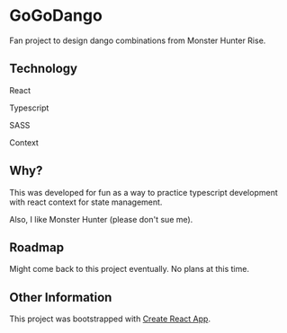 # GoGoDango

Fan project to design dango combinations from Monster Hunter Rise.

## Technology

React

Typescript

SASS

Context

## Why?

This was developed for fun as a way to practice typescript development with react context for state management.

Also, I like Monster Hunter (please don't sue me).

## Roadmap

Might come back to this project eventually. No plans at this time.

## Other Information

This project was bootstrapped with [Create React App](https://github.com/facebook/create-react-app).
